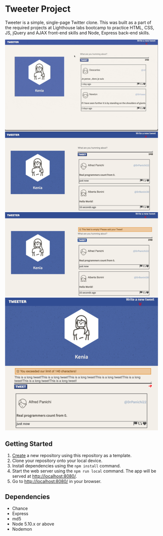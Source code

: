 # Tweeter Project


Tweeter is a simple, single-page Twitter clone. 
This was built as a part of the required projects at Lighthouse labs bootcamp to practice  HTML, CSS, JS, jQuery and AJAX front-end skills and Node, Express back-end skills.

!["Gif of tweet compose box"](https://github.com/keniabalestra/tweeter/blob/master/docs/tweet-gif.gif)
!["Screenshot of tweet compose box"](https://github.com/keniabalestra/tweeter/blob/master/docs/tweet.png)
!["Screenshot of tweet empty error"](https://github.com/keniabalestra/tweeter/blob/master/docs/tweet-empty.png)
!["Screenshot of long tweet error"](https://github.com/keniabalestra/tweeter/blob/master/docs/tweet_error.png)



## Getting Started

1. [Create](https://docs.github.com/en/repositories/creating-and-managing-repositories/creating-a-repository-from-a-template) a new repository using this repository as a template.
2. Clone your repository onto your local device.
3. Install dependencies using the `npm install` command.
3. Start the web server using the `npm run local` command. The app will be served at <http://localhost:8080/>.
4. Go to <http://localhost:8080/> in your browser.

## Dependencies

- Chance
- Express
- md5
- Node 5.10.x or above
- Nodemon
